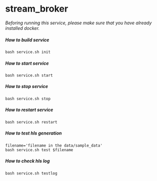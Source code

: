 # stream_broker

*Beforing running this service, please make sure that you have already installed docker.*

##### How to build service
```
bash service.sh init
```

##### How to start service
```
bash service.sh start
```

##### How to stop service
```
bash service.sh stop
```

##### How to restart service
```
bash service.sh restart
```

##### How to test hls generation 
```
filename='filename in the data/sample_data'
bash service.sh test $filename
```

##### How to check hls log
```
bash service.sh testlog 
```
